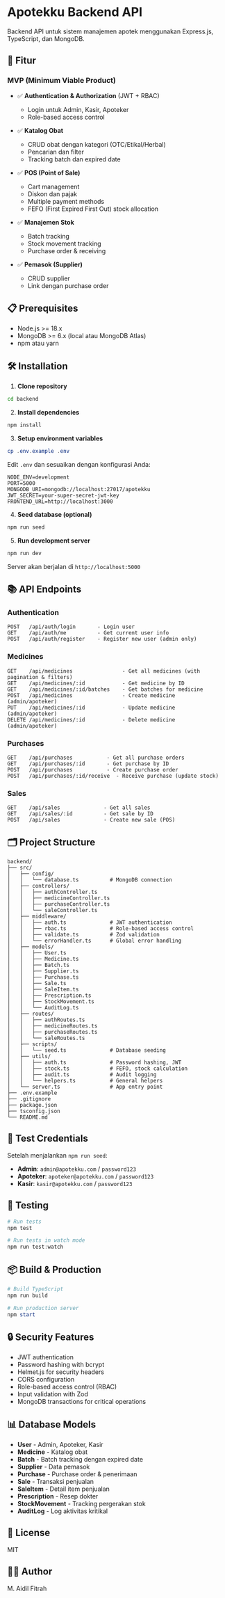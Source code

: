 # Apotekku Backend API

Backend API untuk sistem manajemen apotek menggunakan Express.js, TypeScript, dan MongoDB.

## 🚀 Fitur

### MVP (Minimum Viable Product)
- ✅ **Authentication & Authorization** (JWT + RBAC)
  - Login untuk Admin, Kasir, Apoteker
  - Role-based access control
  
- ✅ **Katalog Obat**
  - CRUD obat dengan kategori (OTC/Etikal/Herbal)
  - Pencarian dan filter
  - Tracking batch dan expired date

- ✅ **POS (Point of Sale)**
  - Cart management
  - Diskon dan pajak
  - Multiple payment methods
  - FEFO (First Expired First Out) stock allocation

- ✅ **Manajemen Stok**
  - Batch tracking
  - Stock movement tracking
  - Purchase order & receiving

- ✅ **Pemasok (Supplier)**
  - CRUD supplier
  - Link dengan purchase order

## 📋 Prerequisites

- Node.js >= 18.x
- MongoDB >= 6.x (local atau MongoDB Atlas)
- npm atau yarn

## 🛠️ Installation

1. **Clone repository**
```bash
cd backend
```

2. **Install dependencies**
```powershell
npm install
```

3. **Setup environment variables**
```powershell
cp .env.example .env
```

Edit `.env` dan sesuaikan dengan konfigurasi Anda:
```env
NODE_ENV=development
PORT=5000
MONGODB_URI=mongodb://localhost:27017/apotekku
JWT_SECRET=your-super-secret-jwt-key
FRONTEND_URL=http://localhost:3000
```

4. **Seed database (optional)**
```powershell
npm run seed
```

5. **Run development server**
```powershell
npm run dev
```

Server akan berjalan di `http://localhost:5000`

## 📚 API Endpoints

### Authentication
```
POST   /api/auth/login       - Login user
GET    /api/auth/me          - Get current user info
POST   /api/auth/register    - Register new user (admin only)
```

### Medicines
```
GET    /api/medicines                - Get all medicines (with pagination & filters)
GET    /api/medicines/:id            - Get medicine by ID
GET    /api/medicines/:id/batches    - Get batches for medicine
POST   /api/medicines                - Create medicine (admin/apoteker)
PUT    /api/medicines/:id            - Update medicine (admin/apoteker)
DELETE /api/medicines/:id            - Delete medicine (admin/apoteker)
```

### Purchases
```
GET    /api/purchases           - Get all purchase orders
GET    /api/purchases/:id       - Get purchase by ID
POST   /api/purchases           - Create purchase order
POST   /api/purchases/:id/receive  - Receive purchase (update stock)
```

### Sales
```
GET    /api/sales              - Get all sales
GET    /api/sales/:id          - Get sale by ID
POST   /api/sales              - Create new sale (POS)
```

## 🗂️ Project Structure

```
backend/
├── src/
│   ├── config/
│   │   └── database.ts          # MongoDB connection
│   ├── controllers/
│   │   ├── authController.ts
│   │   ├── medicineController.ts
│   │   ├── purchaseController.ts
│   │   └── saleController.ts
│   ├── middleware/
│   │   ├── auth.ts              # JWT authentication
│   │   ├── rbac.ts              # Role-based access control
│   │   ├── validate.ts          # Zod validation
│   │   └── errorHandler.ts      # Global error handling
│   ├── models/
│   │   ├── User.ts
│   │   ├── Medicine.ts
│   │   ├── Batch.ts
│   │   ├── Supplier.ts
│   │   ├── Purchase.ts
│   │   ├── Sale.ts
│   │   ├── SaleItem.ts
│   │   ├── Prescription.ts
│   │   ├── StockMovement.ts
│   │   └── AuditLog.ts
│   ├── routes/
│   │   ├── authRoutes.ts
│   │   ├── medicineRoutes.ts
│   │   ├── purchaseRoutes.ts
│   │   └── saleRoutes.ts
│   ├── scripts/
│   │   └── seed.ts              # Database seeding
│   ├── utils/
│   │   ├── auth.ts              # Password hashing, JWT
│   │   ├── stock.ts             # FEFO, stock calculation
│   │   ├── audit.ts             # Audit logging
│   │   └── helpers.ts           # General helpers
│   └── server.ts                # App entry point
├── .env.example
├── .gitignore
├── package.json
├── tsconfig.json
└── README.md
```

## 🔐 Test Credentials

Setelah menjalankan `npm run seed`:

- **Admin**: `admin@apotekku.com` / `password123`
- **Apoteker**: `apoteker@apotekku.com` / `password123`
- **Kasir**: `kasir@apotekku.com` / `password123`

## 🧪 Testing

```powershell
# Run tests
npm test

# Run tests in watch mode
npm run test:watch
```

## 📦 Build & Production

```powershell
# Build TypeScript
npm run build

# Run production server
npm start
```

## 🔒 Security Features

- JWT authentication
- Password hashing with bcrypt
- Helmet.js for security headers
- CORS configuration
- Role-based access control (RBAC)
- Input validation with Zod
- MongoDB transactions for critical operations

## 📊 Database Models

- **User** - Admin, Apoteker, Kasir
- **Medicine** - Katalog obat
- **Batch** - Batch tracking dengan expired date
- **Supplier** - Data pemasok
- **Purchase** - Purchase order & penerimaan
- **Sale** - Transaksi penjualan
- **SaleItem** - Detail item penjualan
- **Prescription** - Resep dokter
- **StockMovement** - Tracking pergerakan stok
- **AuditLog** - Log aktivitas kritikal

## 📝 License

MIT

## 👨‍💻 Author

M. Aidil Fitrah
